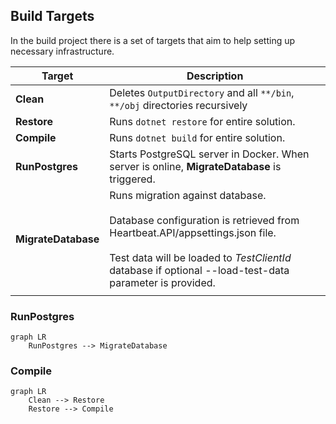 ## Build Targets

In the build project there is a set of targets that aim to help setting up necessary infrastructure.

| Target              | Description                                                                                                                                                                                                                            |
| ------------------- | -------------------------------------------------------------------------------------------------------------------------------------------------------------------------------------------------------------------------------------- |
| **Clean**           | Deletes `OutputDirectory` and all `**/bin`, `**/obj` directories recursively                                                                                                                                                           |
| **Restore**         | Runs `dotnet restore` for entire solution.                                                                                                                                                                                             |
| **Compile**         | Runs `dotnet build` for entire solution.                                                                                                                                                                                               |
| **RunPostgres**     | Starts PostgreSQL server in Docker. When server is online, **MigrateDatabase** is triggered.                                                                                                                                           |
| **MigrateDatabase** | Runs migration against database. <br><br>Database configuration is retrieved from Heartbeat.API/appsettings.json file. <br><br>Test data will be loaded to _TestClientId_ database if optional --load-test-data parameter is provided. |
|                     |                                                                                                                                                                                                                                        |
### RunPostgres
```mermaid
graph LR
	RunPostgres --> MigrateDatabase
```

### Compile
```mermaid
graph LR
	Clean --> Restore
	Restore --> Compile
```